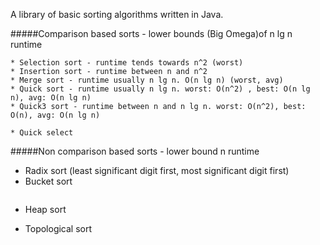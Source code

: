 A library of basic sorting algorithms written in Java.

#####Comparison based sorts - lower bounds (Big Omega)of n lg n runtime
```
* Selection sort - runtime tends towards n^2 (worst)
* Insertion sort - runtime between n and n^2
* Merge sort - runtime usually n lg n. O(n lg n) (worst, avg)
* Quick sort - runtime usually n lg n. worst: O(n^2) , best: O(n lg n), avg: O(n lg n)
* Quick3 sort - runtime between n and n lg n. worst: O(n^2), best: O(n), avg: O(n lg n)

* Quick select

```
#####Non comparison based sorts - lower bound n runtime
* Radix sort (least significant digit first, most significant digit first)
* Bucket sort
```

```
* Heap sort

* Topological sort
```

